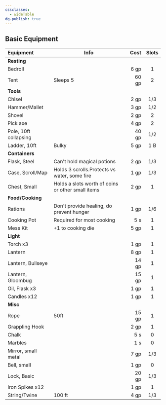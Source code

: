 ```yaml
---
cssclasses:
  - wideTable
dg-publish: true
---
```

## Basic Equipment

| Equipment             | Info                                              |  Cost | Slots |
|:--------------------- | ------------------------------------------------- | -----:|:-----:|
| **Resting**           |                                                   |       |       |
| Bedroll               |                                                   |  6 gp |   1   |
| Tent                  | Sleeps 5                                          | 60 gp |   2   |
| **Tools**             |                                                   |       |       |
| Chisel                |                                                   |  2 gp |  1/3  |
| Hammer/Mallet         |                                                   |  3 gp |  1/2  |
| Shovel                |                                                   |  2 gp |   2   |
| Pick axe              |                                                   |  4 gp |   2   |
| Pole, 10ft collapsing |                                                   | 40 gp |  1/2  |
| Ladder, 10ft          | Bulky                                             |  5 gp |  1 B  |
| **Containers**        |                                                   |       |       |
| Flask, Steel          | Can't hold magical potions                        |  2 gp |  1/3  |
| Case, Scroll/Map      | Holds 3 scrolls.Protects vs water, some fire      |  1 gp |  1/3  |
| Chest, Small          | Holds a slots worth of coins or other small items |  2 gp |   1   |
| **Food/Cooking**      |                                                   |       |       |
| Rations               | Don't provide healing, do prevent hunger          |  1 gp |  1/6  |
| Cooking Pot           | Required for most cooking                         |   5 s |   1   |
| Mess Kit              | +1 to cooking die                                 |  5 gp |   1   |
| **Light**             |                                                   |       |       |
| Torch x3              |                                                   |  1 gp |   1   |
| Lantern               |                                                   |  8 gp |   1   |
| Lantern, Bullseye     |                                                   | 14 gp |   1   |
| Lantern, Gloombug     |                                                   | 15 gp |   1   |
| Oil, Flask x3         |                                                   |  1 gp |   1   |
| Candles x12           |                                                   |  1 gp |   1   |
| **Misc**              |                                                   |       |       |
| Rope                  | 50ft                                              | 15 gp |   1   |
| Grappling Hook        |                                                   |  2 gp |   1   |
| Chalk                 |                                                   |   5 s |   0   |
| Marbles               |                                                   |   1 s |   0   |
| Mirror, small metal   |                                                   |  7 gp |  1/3  |
| Bell, small           |                                                   |  1 gp |   0   |
| Lock, Basic           |                                                   | 20 gp |  1/3  |
| Iron Spikes x12       |                                                   |  1 gp |   1   |
| String/Twine          | 100 ft                                            |  4 gp |  1/3  |
